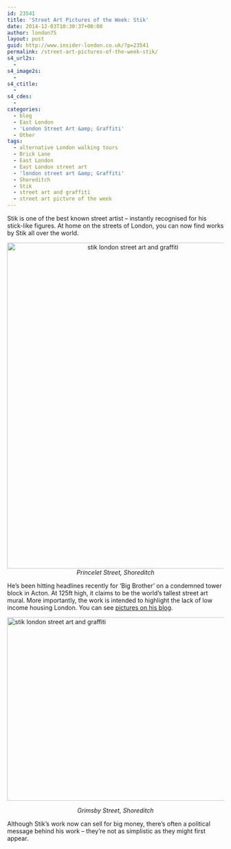 ```yaml
---
id: 23541
title: 'Street Art Pictures of the Week: Stik'
date: 2014-12-03T10:30:37+00:00
author: london75
layout: post
guid: http://www.insider-london.co.uk/?p=23541
permalink: /street-art-pictures-of-the-week-stik/
s4_url2s:
  - 
s4_image2s:
  - 
s4_ctitle:
  - 
s4_cdes:
  - 
categories:
  - blog
  - East London
  - 'London Street Art &amp; Graffiti'
  - Other
tags:
  - alternative London walking tours
  - Brick Lane
  - East London
  - East London street art
  - 'london street art &amp; Graffiti'
  - Shoreditch
  - Stik
  - street art and graffiti
  - street art picture of the week
---
```

Stik is one of the best known street artist &#8211; instantly recognised for his stick-like figures. At home on the streets of London, you can now find works by Stik all over the world.

<p style="text-align: center;">
  <img class="aligncenter wp-image-23545 size-full" src="http://www.insider-london.co.uk/wp-content/uploads/2014/12/3_mini.jpg" alt="stik london street art and graffiti" width="569" height="759" /><em>Princelet Street, Shoreditch</em>
</p>

He&#8217;s been hitting headlines recently for &#8216;Big Brother&#8217; on a condemned tower block in Acton. At 125ft high, it claims to be the world&#8217;s tallest street art mural. More importantly, the work is intended to highlight the lack of low income housing London. You can see <a href="http://stik.org/news.html" target="_blank">pictures on his blog</a>.

<img class="aligncenter wp-image-23547 size-full" src="http://www.insider-london.co.uk/wp-content/uploads/2014/12/11b_mini.jpg" alt="stik london street art and graffiti" width="569" height="427" />

<p style="text-align: center;">
  <em>Grimsby Street, Shoreditch</em>
</p>

<p style="text-align: left;">
  Although Stik&#8217;s work now can sell for big money, there&#8217;s often a political message behind his work &#8211; they&#8217;re not as simplistic as they might first appear.
</p>